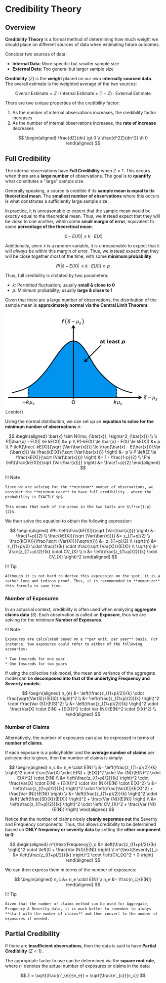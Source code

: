 # **Credibility Theory**

## **Overview**

**Credibility Theory** is a formal method of determining how much weight we should place on different sources of data when estimating future outcomes.

Consider two sources of data:

* **Internal Data**: More specific but smaller sample size
* **External Data**: Too general but larger sample size

**Credibility** $(Z)$ is the **weight** placed on our own **internally sourced data**. The overall estimate is the weighted average of the two sources:

$$
    \text{Overall Estimate} = Z \cdot \text{Internal Estimate} + (1-Z) \cdot \text{External Estimate}
$$

There are two unique properties of the credibility factor:

1. As the number of internal observations increases, the credibility factor increases
2. As the number of internal observations increases, the **rate of increase** decreases

$$
\begin{aligned}
    \frac{dZ}{dn} \gt 0 \\
    \frac{d^2Z}{dn^2} \lt 0
\end{aligned}
$$

## **Full Credibility**

The internal observations have **Full Credibility** when $Z=1$. This occurs when there are a **large number** of observations. The goal is to **quantify** what constitutes a "large" sample size.

Generally speaking, a source is credible if its **sample mean is equal to its theoretical mean**. The **smallest number of observations** where this occurs is what constitutes a sufficiently large sample size.

In practice, it is unreasonable to expect that the sample mean would be *exactly* equal to the theoretical mean. Thus, we instead expect that they will be *close* to one another, within some **small margin of error**, equivalent to some **percentage of the theoretical mean**:

$$
    |\bar{x} - E(X)| \le k \cdot E(X)
$$

Additionally, since $\bar{x}$ is a random variable, it is unreasonable to expect that it will *always* be within this margin of error. Thus, we instead expect that they will be close together *most* of the time, with some **minimum probability**:

$$
    P(|\bar{x} - E(X)| \le k \cdot E(X)) \ge p
$$

Thus, full credibility is dictated by two parameters:

* $k$: Permitted fluctuation; usually **small & close to 0**
* $p$: Minimum probability; usually **large & close to 1**

Given that there are a large number of observations, the distribution of the sample mean is **approximately normal via the Central Limit Theorem**:

<!-- Obtained from Coaching Actuaries -->
![CLT](Assets/9.%20Credibility%20Theory.md/CLT.png){.center}

Using the normal distribution, we can set up an **equation to solve for the minimum number of observations** $n$:

$$
\begin{aligned}
    \bar{x} \sim N(\mu_{\bar{x}}, \sigma^2_{\bar{x}}) \\
    \\
    P(|\bar{x} - E(X)| \le kE(X)) &= p \\
    P(-kE(X) \le \bar{x} - E(X) \le kE(X)) &= p \\
    P \left(\frac{-kE(X)}{\sqrt {Var(\bar{x})}} \le \frac{\bar{x} - E(\bar{x})}{Var (\bar{x})} \le \frac{kE(X)}{\sqrt {Var(\bar{x})}} \right) &= p \\
    P \left(Z \le \frac{kE(X)}{\sqrt {Var(\bar{x})}} \right) &= 1 - \frac{1-p}{2} \\
    \Phi \left(\frac{kE(X)}{\sqrt {Var(\bar{x})}} \right) &= \frac{1+p}{2}
\end{aligned}
$$

!!! Note

    Since we are solving for the **minimum** number of observations, we consider the **minimum case** to have full credibility - where the probability is EXACTLY $p$.

    This means that each of the areas in the two tails are $\frac{1-p}{2}$.

We then solve the equation to obtain the following expression:

$$
\begin{aligned}
    \Phi \left(\frac{kE(X)}{\sqrt {Var(\bar{x})}} \right) &= \frac{1+p}{2} \\
    \frac{kE(X)}{\sqrt {Var(\bar{x})}} &= z_{(1+p)/2} \\
    \frac{kE(X)}{\frac{\sqrt {Var(X)}}{\sqrt{n}}} &= z_{(1+p)/2} \\
    \sqrt{n} &= z_{(1+p)/2} \cdot \frac{1}{k} \cdot \frac{\sqrt {Var(X)}}{E(X)} \\
    \sqrt{n} &= \frac{z_{(1+p)/2}}{k} \cdot CV_{X} \\
    n &= \left(\frac{z_{(1+p)/2}}{k} \cdot CV_{X} \right)^2
\end{aligned}
$$

!!! Tip

    Although it is not hard to derive this expression on the spot, it is a rather long and tedious proof. Thus, it is recommended to **memorize** this formula to save time.

### **Number of Exposures**

In an actuarial context, credibility is often used when analyzing **aggregate claims data** ($S$). Each observation is called an **Exposure**, thus we are solving for the minimum **Number of Exposures**.

!!! Note

    Exposures are calculated based on a **per unit, per year** basis. For instance, two exposures could refer to either of the following scenarios:

    * Two Insureds for one year
    * One Insureds for two years

If using the collective risk model, the mean and variance of the aggregate model can be **decomposed into that of the underlying Frequency and Severity models**:

$$
\begin{aligned}
    n_{e}
    &= \left(\frac{z_{(1+p)/2}}{k} \cdot \frac{\sqrt{Var(S)}}{E(S)} \right)^2 \\
        &= \left(\frac{z_{(1+p)/2}}{k} \right)^2 \cdot \frac{Var (S)}{E(S)^2} \\
    &= \left(\frac{z_{(1+p)/2}}{k} \right)^2 \cdot \frac{Var(X) \cdot E(N) + [E(X)]^2 \cdot Var (N)}{E(N)^2 \cdot E(X)^2} \\
\end{aligned}
$$

### **Number of Claims**

Alternatively, the number of exposures can also be expressed in terms of **number of claims**.

If each exposure is a policyholder and the **average number of claims** per policyholder is given, then the number of claims is simply:

$$
\begin{aligned}
    n_c
    &= n_e \cdot E(N) \\
    &= \left(\frac{z_{(1+p)/2}}{k} \right)^2 \cdot \frac{Var(X) \cdot E(N) + [E(X)]^2 \cdot Var (N)}{E(N)^2 \cdot E(X)^2} \cdot E(N) \\
    &= \left(\frac{z_{(1+p)/2}}{k} \right)^2 \cdot \frac{Var(X) \cdot E(N) + [E(X)]^2 \cdot Var (N)}{E(N) \cdot E(X)^2} \\
    &= \left(\frac{z_{(1+p)/2}}{k} \right)^2 \cdot \left(\frac{Var(X)}{E(X)^2} + \frac{Var (N)}{E(N)} \right) \\
    &= \left(\frac{z_{(1+p)/2}}{k} \right)^2 \cdot \left( \left(\frac{SD(X)}{E(X)} \right)^2 + \frac{Var (N)}{E(N)} \right) \\
    &= \left(\frac{z_{(1+p)/2}}{k} \right)^2 \cdot \left( CV_{X}^2 + \frac{Var (N)}{E(N)} \right)
\end{aligned}
$$

Notice that the number of claims nicely **cleanly seperates out** the Severity and Frequency components. Thus, this allows credibility to be determined based on **ONLY frequency or severity data** by setting the **other component to 0**:

$$
\begin{aligned}
    n^{\text{Frequency}}_c &= \left(\frac{z_{(1+p)/2}}{k} \right)^2 \cdot \left(0 + \frac{Var (N)}{E(N)} \right) \\
    n^{\text{Severity}}_c &= \left(\frac{z_{(1+p)/2}}{k} \right)^2 \cdot \left(CV_{X}^2 + 0 \right)
\end{aligned}
$$

We can then express them in terms of the number of exposures:

$$
\begin{aligned}
    n_c &= n_e \cdot E(N) \\
    n_e &= \frac{n_c}{E(N)}
\end{aligned}
$$

!!! Tip

    Given that the number of claims method can be used for Aggregate, Frequency & Severity data, it is much better to remember to always **start with the number of claims** and then convert to the number of exposures if needed.

## **Partial Credibility**

If there are **insufficient observations**, then the data is said to have **Partial Credibility** $(Z \lt 1)$.

The appropriate factor to use can be determined via the **square root rule**, where $n'$ denotes the actual number of exposures or claims in the data:

$$
    Z = \sqrt{\frac{n'_{e}}{n_e}} = \sqrt{\frac{n'_{c}}{n_c}}
$$